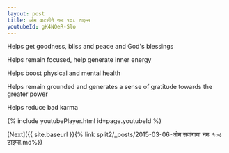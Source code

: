 ```yaml
---
layout: post
title: ओम वाटसीने नमः १०८ टाइम्स
youtubeId: gK4NOeR-Slo
---
```

 
 
Helps get goodness, bliss and peace and God's blessings
 
Helps remain focused, help generate inner energy 
 
Helps boost physical and mental health 
 
Helps remain grounded and generates a sense of gratitude towards the greater power 
 
Helps reduce bad karma
 
 
 
 


{% include youtubePlayer.html id=page.youtubeId %}
 
[Next]({{ site.baseurl }}{% link  split2/_posts/2015-03-06-ओम सवांगाया नमः १०८ टाइम्स.md%})
 
